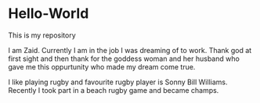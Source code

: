 # Hello-World
This is my repository 

I am Zaid. Currently I am in the job I was dreaming of to work. Thank god at first sight and then thank for the goddess woman and her husband who gave me this oppurtunity who made my dream come true.

I like playing rugby and favourite rugby player is Sonny Bill Williams. Recently I took part in a beach rugby game and became champs.
